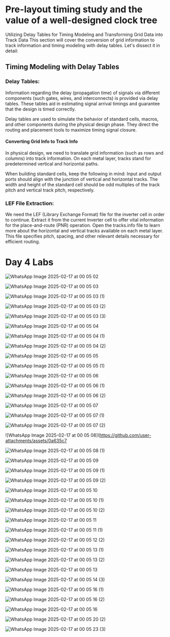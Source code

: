 # Pre-layout timing study and the value of a well-designed clock tree

Utilizing Delay Tables for Timing Modeling and Transforming Grid Data into Track Data 
This section will cover the conversion of grid information to track information and timing modeling with delay tables. Let's dissect it in detail: 

## Timing Modeling with Delay Tables
### Delay Tables:

Information regarding the delay (propagation time) of signals via different components (such gates, wires, and interconnects) is provided via delay tables. 
These tables aid in estimating signal arrival timings and guarantee that the design is timed correctly. 

Delay tables are used to simulate the behavior of standard cells, macros, and other components during the physical design phase. 
They direct the routing and placement tools to maximize timing signal closure.

#### Converting Grid Info to Track Info 
In physical design, we need to translate grid information (such as rows and columns) into track information.
On each metal layer, tracks stand for predetermined vertical and horizontal paths.

When building standard cells, keep the following in mind: Input and output ports should align with the junction of vertical and horizontal tracks.
The width and height of the standard cell should be odd multiples of the track pitch and vertical track pitch, respectively.

### LEF File Extraction:

We need the LEF (Library Exchange Format) file for the inverter cell in order to continue.
Extract it from the current Inverter cell to offer vital information for the place-and-route (PNR) operation.
Open the tracks.info file to learn more about the horizontal and vertical tracks available on each metal layer.
This file specifies pitch, spacing, and other relevant details necessary for efficient routing.

# Day 4 Labs
![WhatsApp Image 2025-02-17 at 00 05 02](https://github.com/user-attachments/assets/7276f6f4-2a9f-4b62-a0f0-22a3ef810e6e)

![WhatsApp Image 2025-02-17 at 00 05 03](https://github.com/user-attachments/assets/18545a54-f8f1-4a3c-91bc-bc7530d74841)

![WhatsApp Image 2025-02-17 at 00 05 03 (1)](https://github.com/user-attachments/assets/2cb9e326-2245-4c0e-a083-7131886c946b)

![WhatsApp Image 2025-02-17 at 00 05 03 (2)](https://github.com/user-attachments/assets/f70c697f-75ad-4b40-9198-58cfcda72fb6)

![WhatsApp Image 2025-02-17 at 00 05 03 (3)](https://github.com/user-attachments/assets/9d7a28bf-730d-4305-9513-b42afc23f11a)

![WhatsApp Image 2025-02-17 at 00 05 04](https://github.com/user-attachments/assets/547200d8-7193-4367-99d2-5e9dce22989b)

![WhatsApp Image 2025-02-17 at 00 05 04 (1)](https://github.com/user-attachments/assets/02286a54-41d3-4e7c-95c7-3cbcdef85fc3)

![WhatsApp Image 2025-02-17 at 00 05 04 (2)](https://github.com/user-attachments/assets/39a4f82e-2df0-4134-9618-bd7dfc989391)

![WhatsApp Image 2025-02-17 at 00 05 05](https://github.com/user-attachments/assets/6c4cd77d-c907-4b77-82b5-7224ae844373)

![WhatsApp Image 2025-02-17 at 00 05 05 (1)](https://github.com/user-attachments/assets/4f383ef5-b236-40b4-895f-2adfbed88629)

![WhatsApp Image 2025-02-17 at 00 05 06](https://github.com/user-attachments/assets/10495af3-5290-417b-b700-3669d2e3d7fb)

![WhatsApp Image 2025-02-17 at 00 05 06 (1)](https://github.com/user-attachments/assets/7bd6c8e2-4709-4351-9239-71fc047370c2)

![WhatsApp Image 2025-02-17 at 00 05 06 (2)](https://github.com/user-attachments/assets/efa6b7f8-3781-433c-8f3f-ed65612b8426)

![WhatsApp Image 2025-02-17 at 00 05 07](https://github.com/user-attachments/assets/23a1e49f-5753-4126-82fa-d5086be968fb)

![WhatsApp Image 2025-02-17 at 00 05 07 (1)](https://github.com/user-attachments/assets/6fd6b5aa-d674-43a5-8352-4af522aaba33)

![WhatsApp Image 2025-02-17 at 00 05 07 (2)](https://github.com/user-attachments/assets/8d8fae83-8d94-409e-87db-4a7c05344d31)

![WhatsApp Image 2025-02-17 at 00 05 08](https://github.com/user-attachments/assets/0a635c7

![WhatsApp Image 2025-02-17 at 00 05 08 (1)](https://github.com/user-attachments/assets/f1e3bcae-47de-41c4-8433-fd53d8371477)

![WhatsApp Image 2025-02-17 at 00 05 09](https://github.com/user-attachments/assets/f116a152-f94f-4fbd-aedb-d558565e6bd5)

![WhatsApp Image 2025-02-17 at 00 05 09 (1)](https://github.com/user-attachments/assets/65a26d75-4c52-4808-9417-9d3076d1bbef)

![WhatsApp Image 2025-02-17 at 00 05 09 (2)](https://github.com/user-attachments/assets/9f66376a-c8a0-407c-904a-595001fab2ec)

![WhatsApp Image 2025-02-17 at 00 05 10](https://github.com/user-attachments/assets/f5ef9be9-c5b2-4b74-afff-84572ebdc174)

![WhatsApp Image 2025-02-17 at 00 05 10 (1)](https://github.com/user-attachments/assets/6a9c8e88-ad57-4527-ac26-2e469284d1a9)

![WhatsApp Image 2025-02-17 at 00 05 10 (2)](https://github.com/user-attachments/assets/5120e1b8-1ae2-44f8-9459-3956a307f0ab)

![WhatsApp Image 2025-02-17 at 00 05 11](https://github.com/user-attachments/assets/5cd58c81-9d15-41a4-995f-c12b75be7745)

![WhatsApp Image 2025-02-17 at 00 05 11 (1)](https://github.com/user-attachments/assets/b09a8267-80cf-482a-be67-86a70640c13c)

![WhatsApp Image 2025-02-17 at 00 05 12 (2)](https://github.com/user-attachments/assets/164c3fd6-331c-4286-92d4-8667f272dfab)

![WhatsApp Image 2025-02-17 at 00 05 13 (1)](https://github.com/user-attachments/assets/5edb4a01-4635-48cd-bc6f-a452887d92af)

![WhatsApp Image 2025-02-17 at 00 05 13 (2)](https://github.com/user-attachments/assets/7a021959-8468-4c21-84a8-16c62fee7630)

![WhatsApp Image 2025-02-17 at 00 05 13](https://github.com/user-attachments/assets/9f62efa3-2647-41d8-b124-a6b4ce224c60)

![WhatsApp Image 2025-02-17 at 00 05 14 (3)](https://github.com/user-attachments/assets/9e76e75d-9a79-4b93-9121-e34ced202d5a)

![WhatsApp Image 2025-02-17 at 00 05 16 (1)](https://github.com/user-attachments/assets/1f65c1fe-a040-4a66-be29-e808a286d98a)

![WhatsApp Image 2025-02-17 at 00 05 16 (2)](https://github.com/user-attachments/assets/2aba2c94-cac4-4e56-bbe4-23b13eb43807)

![WhatsApp Image 2025-02-17 at 00 05 16](https://github.com/user-attachments/assets/c25c8f49-1c0c-42d9-b76f-34a6d0a0f5a4)

![WhatsApp Image 2025-02-17 at 00 05 20 (2)](https://github.com/user-attachments/assets/b0f607f5-6629-4f99-b2e2-bc98af144c3a)

![WhatsApp Image 2025-02-17 at 00 05 23 (3)](https://github.com/user-attachments/assets/dc366e35-f7fa-4da8-b83f-48d59b9a0ff4)

